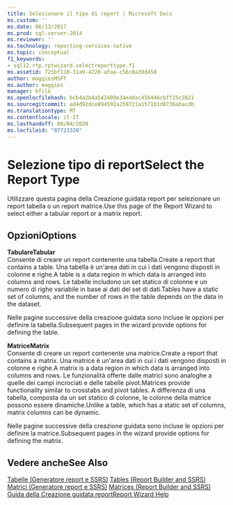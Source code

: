 ```yaml
---
title: Selezionare il tipo di report | Microsoft Docs
ms.custom: ''
ms.date: 06/13/2017
ms.prod: sql-server-2014
ms.reviewer: ''
ms.technology: reporting-services-native
ms.topic: conceptual
f1_keywords:
- sql12.rtp.rptwizard.selectreporttype.f1
ms.assetid: 725bf110-31a9-4220-afaa-c56c0a39d458
author: maggiesMSFT
ms.author: maggies
manager: kfile
ms.openlocfilehash: bcb4a2b4a542409e34eddac45b446cbff15c2821
ms.sourcegitcommit: ad4d92dce894592a259721a1571b1d8736abacdb
ms.translationtype: MT
ms.contentlocale: it-IT
ms.lasthandoff: 08/04/2020
ms.locfileid: "87723320"
---
```

# <a name="select-the-report-type"></a><span data-ttu-id="be570-102">Selezione tipo di report</span><span class="sxs-lookup"><span data-stu-id="be570-102">Select the Report Type</span></span>
  <span data-ttu-id="be570-103">Utilizzare questa pagina della Creazione guidata report per selezionare un report tabella o un report matrice.</span><span class="sxs-lookup"><span data-stu-id="be570-103">Use this page of the Report Wizard to select either a tabular report or a matrix report.</span></span>  
  
## <a name="options"></a><span data-ttu-id="be570-104">Opzioni</span><span class="sxs-lookup"><span data-stu-id="be570-104">Options</span></span>  
 <span data-ttu-id="be570-105">**Tabulare**</span><span class="sxs-lookup"><span data-stu-id="be570-105">**Tabular**</span></span>  
 <span data-ttu-id="be570-106">Consente di creare un report contenente una tabella.</span><span class="sxs-lookup"><span data-stu-id="be570-106">Create a report that contains a table.</span></span> <span data-ttu-id="be570-107">Una tabella è un'area dati in cui i dati vengono disposti in colonne e righe.</span><span class="sxs-lookup"><span data-stu-id="be570-107">A table is a data region in which data is arranged into columns and rows.</span></span> <span data-ttu-id="be570-108">Le tabelle includono un set statico di colonne e un numero di righe variabile in base ai dati del set di dati.</span><span class="sxs-lookup"><span data-stu-id="be570-108">Tables have a static set of columns, and the number of rows in the table depends on the data in the dataset.</span></span>  
  
 <span data-ttu-id="be570-109">Nelle pagine successive della creazione guidata sono incluse le opzioni per definire la tabella.</span><span class="sxs-lookup"><span data-stu-id="be570-109">Subsequent pages in the wizard provide options for defining the table.</span></span>  
  
 <span data-ttu-id="be570-110">**Matrice**</span><span class="sxs-lookup"><span data-stu-id="be570-110">**Matrix**</span></span>  
 <span data-ttu-id="be570-111">Consente di creare un report contenente una matrice.</span><span class="sxs-lookup"><span data-stu-id="be570-111">Create a report that contains a matrix.</span></span> <span data-ttu-id="be570-112">Una matrice è un'area dati in cui i dati vengono disposti in colonne e righe.</span><span class="sxs-lookup"><span data-stu-id="be570-112">A matrix is a data region in which data is arranged into columns and rows.</span></span> <span data-ttu-id="be570-113">Le funzionalità offerte dalle matrici sono analoghe a quelle dei campi incrociati e delle tabelle pivot.</span><span class="sxs-lookup"><span data-stu-id="be570-113">Matrices provide functionality similar to crosstabs and pivot tables.</span></span> <span data-ttu-id="be570-114">A differenza di una tabella, composta da un set statico di colonne, le colonne della matrice possono essere dinamiche.</span><span class="sxs-lookup"><span data-stu-id="be570-114">Unlike a table, which has a static set of columns, matrix columns can be dynamic.</span></span>  
  
 <span data-ttu-id="be570-115">Nelle pagine successive della creazione guidata sono incluse le opzioni per definire la matrice.</span><span class="sxs-lookup"><span data-stu-id="be570-115">Subsequent pages in the wizard provide options for defining the matrix.</span></span>  
  
## <a name="see-also"></a><span data-ttu-id="be570-116">Vedere anche</span><span class="sxs-lookup"><span data-stu-id="be570-116">See Also</span></span>  
 <span data-ttu-id="be570-117">[Tabelle &#40;Generatore report e SSRS&#41;](report-design/tables-report-builder-and-ssrs.md) </span><span class="sxs-lookup"><span data-stu-id="be570-117">[Tables &#40;Report Builder  and SSRS&#41;](report-design/tables-report-builder-and-ssrs.md) </span></span>  
 <span data-ttu-id="be570-118">[Matrici &#40;Generatore report e SSRS&#41;](report-design/create-a-matrix-report-builder-and-ssrs.md) </span><span class="sxs-lookup"><span data-stu-id="be570-118">[Matrices &#40;Report Builder and SSRS&#41;](report-design/create-a-matrix-report-builder-and-ssrs.md) </span></span>  
 [<span data-ttu-id="be570-119">Guida della Creazione guidata report</span><span class="sxs-lookup"><span data-stu-id="be570-119">Report Wizard Help</span></span>](../../2014/reporting-services/report-wizard-help.md)  
  
  
